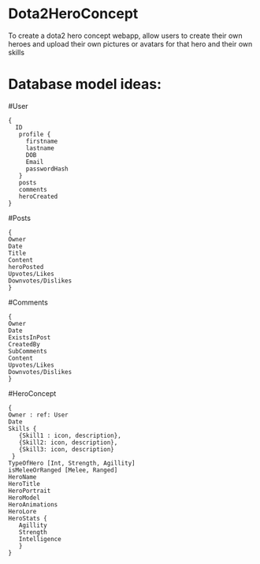 # Dota2HeroConcept
To create a dota2 hero concept webapp, allow users to create their own heroes and upload their own pictures or avatars for that hero and their own skills

# Database model ideas:
#User
```
{
  ID
   profile {
     firstname
     lastname
     DOB
     Email
     passwordHash
   }
   posts 
   comments
   heroCreated
}
```
#Posts
```
{
Owner
Date
Title
Content
heroPosted
Upvotes/Likes
Downvotes/Dislikes
}
```
#Comments
```
{
Owner
Date
ExistsInPost
CreatedBy
SubComments
Content
Upvotes/Likes
Downvotes/Dislikes
}
```
#HeroConcept
```
{
Owner : ref: User
Date
Skills {
   {Skill1 : icon, description},
   {Skill2: icon, description},
   {Skill3: icon, description}
 }
TypeOfHero [Int, Strength, Agillity]
isMeleeOrRanged [Melee, Ranged]
HeroName
HeroTitle
HeroPortrait
HeroModel
HeroAnimations
HeroLore
HeroStats {
   Agillity
   Strength
   Intelligence
   }
}
```
